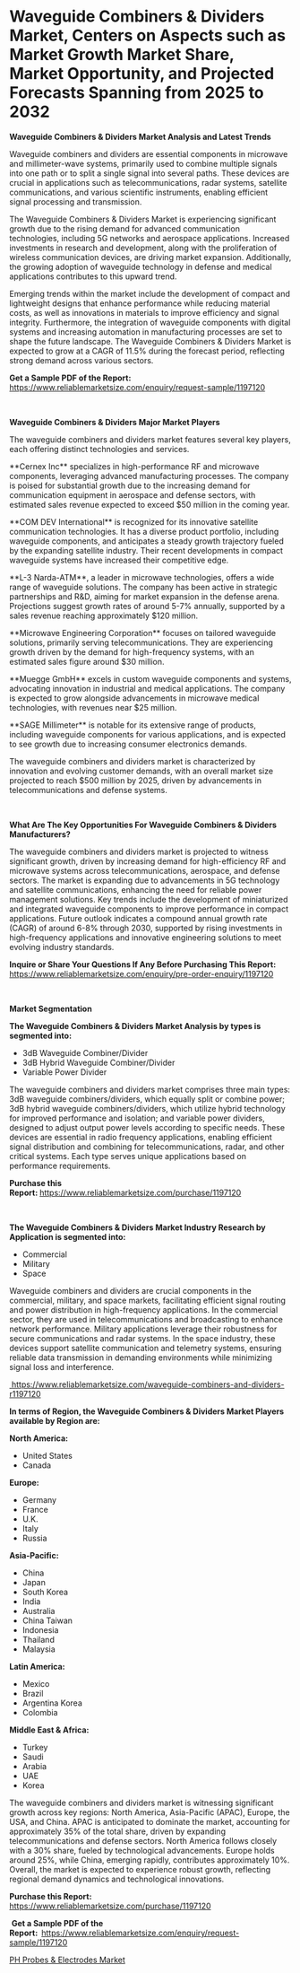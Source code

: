 <p><h1>Waveguide Combiners & Dividers Market, Centers on Aspects such as Market Growth Market Share, Market Opportunity, and Projected Forecasts Spanning from 2025 to 2032</h1></p><p><strong>Waveguide Combiners & Dividers Market Analysis and Latest Trends</strong></p>
<p><p>Waveguide combiners and dividers are essential components in microwave and millimeter-wave systems, primarily used to combine multiple signals into one path or to split a single signal into several paths. These devices are crucial in applications such as telecommunications, radar systems, satellite communications, and various scientific instruments, enabling efficient signal processing and transmission.</p><p>The Waveguide Combiners & Dividers Market is experiencing significant growth due to the rising demand for advanced communication technologies, including 5G networks and aerospace applications. Increased investments in research and development, along with the proliferation of wireless communication devices, are driving market expansion. Additionally, the growing adoption of waveguide technology in defense and medical applications contributes to this upward trend.</p><p>Emerging trends within the market include the development of compact and lightweight designs that enhance performance while reducing material costs, as well as innovations in materials to improve efficiency and signal integrity. Furthermore, the integration of waveguide components with digital systems and increasing automation in manufacturing processes are set to shape the future landscape. The Waveguide Combiners & Dividers Market is expected to grow at a CAGR of 11.5% during the forecast period, reflecting strong demand across various sectors.</p></p>
<p><strong>Get a Sample PDF of the Report:&nbsp;</strong> <a href="https://www.reliablemarketsize.com/enquiry/request-sample/1197120?utm_campaign=2303&utm_medium=2&utm_source=Github&utm_content=ia&utm_term=13022025&utm_id=waveguide-combiners-dividers">https://www.reliablemarketsize.com/enquiry/request-sample/1197120</a></p>
<p>&nbsp;</p>
<p><strong>Waveguide Combiners & Dividers Major Market Players</strong></p>
<p><p>The waveguide combiners and dividers market features several key players, each offering distinct technologies and services. </p><p>**Cernex Inc** specializes in high-performance RF and microwave components, leveraging advanced manufacturing processes. The company is poised for substantial growth due to the increasing demand for communication equipment in aerospace and defense sectors, with estimated sales revenue expected to exceed $50 million in the coming year.</p><p>**COM DEV International** is recognized for its innovative satellite communication technologies. It has a diverse product portfolio, including waveguide components, and anticipates a steady growth trajectory fueled by the expanding satellite industry. Their recent developments in compact waveguide systems have increased their competitive edge.</p><p>**L-3 Narda-ATM**, a leader in microwave technologies, offers a wide range of waveguide solutions. The company has been active in strategic partnerships and R&D, aiming for market expansion in the defense arena. Projections suggest growth rates of around 5-7% annually, supported by a sales revenue reaching approximately $120 million.</p><p>**Microwave Engineering Corporation** focuses on tailored waveguide solutions, primarily serving telecommunications. They are experiencing growth driven by the demand for high-frequency systems, with an estimated sales figure around $30 million.</p><p>**Muegge GmbH** excels in custom waveguide components and systems, advocating innovation in industrial and medical applications. The company is expected to grow alongside advancements in microwave medical technologies, with revenues near $25 million.</p><p>**SAGE Millimeter** is notable for its extensive range of products, including waveguide components for various applications, and is expected to see growth due to increasing consumer electronics demands.</p><p>The waveguide combiners and dividers market is characterized by innovation and evolving customer demands, with an overall market size projected to reach $500 million by 2025, driven by advancements in telecommunications and defense systems.</p></p>
<p>&nbsp;</p>
<p><strong>What Are The Key Opportunities For Waveguide Combiners & Dividers Manufacturers?</strong></p>
<p><p>The waveguide combiners and dividers market is projected to witness significant growth, driven by increasing demand for high-efficiency RF and microwave systems across telecommunications, aerospace, and defense sectors. The market is expanding due to advancements in 5G technology and satellite communications, enhancing the need for reliable power management solutions. Key trends include the development of miniaturized and integrated waveguide components to improve performance in compact applications. Future outlook indicates a compound annual growth rate (CAGR) of around 6-8% through 2030, supported by rising investments in high-frequency applications and innovative engineering solutions to meet evolving industry standards.</p></p>
<p><strong>Inquire or Share Your Questions If Any Before Purchasing This Report:</strong> <a href="https://www.reliablemarketsize.com/enquiry/pre-order-enquiry/1197120?utm_campaign=2303&utm_medium=2&utm_source=Github&utm_content=ia&utm_term=13022025&utm_id=waveguide-combiners-dividers">https://www.reliablemarketsize.com/enquiry/pre-order-enquiry/1197120</a></p>
<p>&nbsp;</p>
<p><strong>Market Segmentation</strong></p>
<p><strong>The Waveguide Combiners & Dividers Market Analysis by types is segmented into:</strong></p>
<p><ul><li>3dB Waveguide Combiner/Divider</li><li>3dB Hybrid Waveguide Combiner/Divider</li><li>Variable Power Divider</li></ul></p>
<p><p>The waveguide combiners and dividers market comprises three main types: 3dB waveguide combiners/dividers, which equally split or combine power; 3dB hybrid waveguide combiners/dividers, which utilize hybrid technology for improved performance and isolation; and variable power dividers, designed to adjust output power levels according to specific needs. These devices are essential in radio frequency applications, enabling efficient signal distribution and combining for telecommunications, radar, and other critical systems. Each type serves unique applications based on performance requirements.</p></p>
<p><strong>Purchase this Report:&nbsp;</strong><a href="https://www.reliablemarketsize.com/purchase/1197120?utm_campaign=2303&utm_medium=2&utm_source=Github&utm_content=ia&utm_term=13022025&utm_id=waveguide-combiners-dividers">https://www.reliablemarketsize.com/purchase/1197120</a></p>
<p>&nbsp;</p>
<p><strong>The Waveguide Combiners & Dividers Market Industry Research by Application is segmented into:</strong></p>
<p><ul><li>Commercial</li><li>Military</li><li>Space</li></ul></p>
<p><p>Waveguide combiners and dividers are crucial components in the commercial, military, and space markets, facilitating efficient signal routing and power distribution in high-frequency applications. In the commercial sector, they are used in telecommunications and broadcasting to enhance network performance. Military applications leverage their robustness for secure communications and radar systems. In the space industry, these devices support satellite communication and telemetry systems, ensuring reliable data transmission in demanding environments while minimizing signal loss and interference.</p></p>
<p><a href="https://www.reliablemarketsize.com/waveguide-combiners-and-dividers-r1197120?utm_campaign=2303&utm_medium=2&utm_source=Github&utm_content=ia&utm_term=13022025&utm_id=waveguide-combiners-dividers">&nbsp;https://www.reliablemarketsize.com/waveguide-combiners-and-dividers-r1197120</a></p>
<p><strong>In terms of Region, the Waveguide Combiners & Dividers Market Players available by Region are:</strong></p>
<p>
    <p> <strong> North America: </strong>
        <ul>
            <li>United States</li>
            <li>Canada</li>
        </ul>
        </p> 
    <p> <strong> Europe: </strong>
        <ul>
            <li>Germany</li>
            <li>France</li>
            <li>U.K.</li>
            <li>Italy</li>
            <li>Russia</li>
        </ul>
        </p> 
    <p> <strong> Asia-Pacific: </strong>
        <ul>
            <li>China</li>
            <li>Japan</li>
            <li>South Korea</li>
            <li>India</li>
            <li>Australia</li>
            <li>China Taiwan</li>
            <li>Indonesia</li>
            <li>Thailand</li>
            <li>Malaysia</li>
        </ul>
        </p> 
    <p> <strong> Latin America: </strong>
        <ul>
            <li>Mexico</li>
            <li>Brazil</li>
            <li>Argentina Korea</li>
            <li>Colombia</li>
        </ul>
        </p> 
    <p> <strong> Middle East & Africa: </strong>
        <ul>
            <li>Turkey</li>
            <li>Saudi</li>
            <li>Arabia</li>
            <li>UAE</li>
            <li>Korea</li>
        </ul>
    </p>
    </p>
<p><p>The waveguide combiners and dividers market is witnessing significant growth across key regions: North America, Asia-Pacific (APAC), Europe, the USA, and China. APAC is anticipated to dominate the market, accounting for approximately 35% of the total share, driven by expanding telecommunications and defense sectors. North America follows closely with a 30% share, fueled by technological advancements. Europe holds around 25%, while China, emerging rapidly, contributes approximately 10%. Overall, the market is expected to experience robust growth, reflecting regional demand dynamics and technological innovations.</p></p>
<p><strong>Purchase this Report: </strong><a href="https://www.reliablemarketsize.com/purchase/1197120?utm_campaign=2303&utm_medium=2&utm_source=Github&utm_content=ia&utm_term=13022025&utm_id=waveguide-combiners-dividers">https://www.reliablemarketsize.com/purchase/1197120</a></p>
<p>&nbsp;<strong>Get a Sample PDF of the Report:&nbsp;&nbsp;</strong><a href="https://www.reliablemarketsize.com/enquiry/request-sample/1197120?utm_campaign=2303&utm_medium=2&utm_source=Github&utm_content=ia&utm_term=13022025&utm_id=waveguide-combiners-dividers">https://www.reliablemarketsize.com/enquiry/request-sample/1197120</a></p>
<p><strong></strong></p>
<p><p><a href="https://github.com/hillsmyung726/Market-Research-Report-List-1/blob/main/ph-probes-electrodes-market.md?utm_campaign=2303&utm_medium=2&utm_source=Github&utm_content=ia&utm_term=13022025&utm_id=waveguide-combiners-dividers">PH Probes & Electrodes Market</a></p></p>